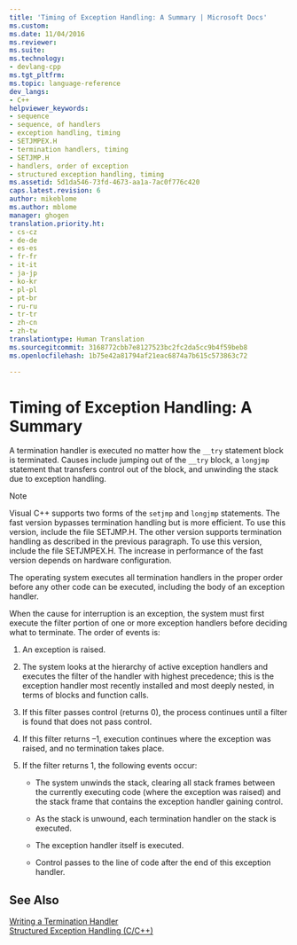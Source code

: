 ```yaml
---
title: 'Timing of Exception Handling: A Summary | Microsoft Docs'
ms.custom: 
ms.date: 11/04/2016
ms.reviewer: 
ms.suite: 
ms.technology:
- devlang-cpp
ms.tgt_pltfrm: 
ms.topic: language-reference
dev_langs:
- C++
helpviewer_keywords:
- sequence
- sequence, of handlers
- exception handling, timing
- SETJMPEX.H
- termination handlers, timing
- SETJMP.H
- handlers, order of exception
- structured exception handling, timing
ms.assetid: 5d1da546-73fd-4673-aa1a-7ac0f776c420
caps.latest.revision: 6
author: mikeblome
ms.author: mblome
manager: ghogen
translation.priority.ht:
- cs-cz
- de-de
- es-es
- fr-fr
- it-it
- ja-jp
- ko-kr
- pl-pl
- pt-br
- ru-ru
- tr-tr
- zh-cn
- zh-tw
translationtype: Human Translation
ms.sourcegitcommit: 3168772cbb7e8127523bc2fc2da5cc9b4f59beb8
ms.openlocfilehash: 1b75e42a81794af21eac6874a7b615c573863c72

---
```

# Timing of Exception Handling: A Summary
A termination handler is executed no matter how the `__try` statement block is terminated. Causes include jumping out of the `__try` block, a `longjmp` statement that transfers control out of the block, and unwinding the stack due to exception handling.  
  
> [!NOTE]
>  Visual C++ supports two forms of the `setjmp` and `longjmp` statements. The fast version bypasses termination handling but is more efficient. To use this version, include the file SETJMP.H. The other version supports termination handling as described in the previous paragraph. To use this version, include the file SETJMPEX.H. The increase in performance of the fast version depends on hardware configuration.  
  
 The operating system executes all termination handlers in the proper order before any other code can be executed, including the body of an exception handler.  
  
 When the cause for interruption is an exception, the system must first execute the filter portion of one or more exception handlers before deciding what to terminate. The order of events is:  
  
1.  An exception is raised.  
  
2.  The system looks at the hierarchy of active exception handlers and executes the filter of the handler with highest precedence; this is the exception handler most recently installed and most deeply nested, in terms of blocks and function calls.  
  
3.  If this filter passes control (returns 0), the process continues until a filter is found that does not pass control.  
  
4.  If this filter returns –1, execution continues where the exception was raised, and no termination takes place.  
  
5.  If the filter returns 1, the following events occur:  
  
    -   The system unwinds the stack, clearing all stack frames between the currently executing code (where the exception was raised) and the stack frame that contains the exception handler gaining control.  
  
    -   As the stack is unwound, each termination handler on the stack is executed.  
  
    -   The exception handler itself is executed.  
  
    -   Control passes to the line of code after the end of this exception handler.  
  
## See Also  
 [Writing a Termination Handler](../cpp/writing-a-termination-handler.md)   
 [Structured Exception Handling (C/C++)](../cpp/structured-exception-handling-c-cpp.md)


<!--HONumber=Jan17_HO2-->


